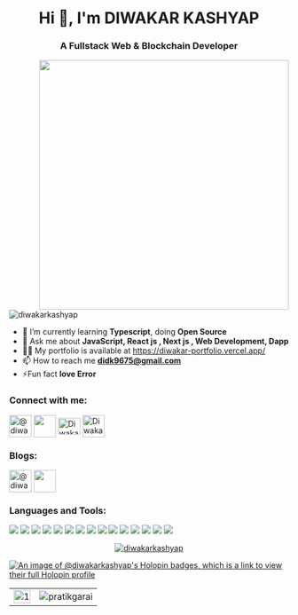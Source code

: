 

<h1 align="center">Hi 👋, I'm DIWAKAR KASHYAP</h1>
<h3 align="center" color=red>A Fullstack Web & Blockchain Developer </h3>


<img align="right" width=450 margin="10px" src ="https://blogger.googleusercontent.com/img/b/R29vZ2xl/AVvXsEjoLnF-XP3ukT4kJm-qI54u3RqORHi5XimQKLgfi1mZyRFWVxvA1edm0Vl1g0S-gXZEzQB1pVFYzgbEcIB15wt1YNTeu-bkITTs10IMf8tWPylY_rbBquGZev7TLBjxG6xYCzxOwVT5EvqNMe0oNCXQwIxDrwvPFnePLLsGk5rgLn3ctZVj13IiZpnJ/s1200/5927911.gif" />

<p align="left">
    <img src="https://komarev.com/ghpvc/?username=diwakarkashyap&label=Profile%20views&color=0e75b6&style=flat"
        alt="diwakarkashyap" />
</p>



- 🌱 I’m currently learning **Typescript**, doing **Open Source** 
- 💬 Ask me about **JavaScript, React js , Next js , Web Development, Dapp**
- 👨‍💻 My portfolio is available at https://diwakar-portfolio.vercel.app/
- 📫 How to reach me **didk9675@gmail.com** 
- ⚡Fun fact **love Error**

<h3 align="left">Connect with me:</h3>
<p align="left">
    <a href="https://twitter.com/@diwakar_766" target="blank"><img align="center"
            src="https://cdn-icons-png.flaticon.com/512/3256/3256013.png" alt="@diwakar_766" height="40"
            width="40" /></a>
    <a href="https://linkedin.com/in/diwakar-kashyap-317a5223b/" target="blank"><img align="center"
            src="https://cdn-icons-png.flaticon.com/512/174/174857.png" height="40" width="40" /></a>
    <a href="mailto:diwakarkashyapdev@gmail.com" target="blank"><img align="center"
            src="https://mailmeteor.com/logos/assets/PNG/Gmail_Logo_512px.png" alt="Diwakar#6919" height="30"
            width="40" /></a>
    <a href="https://t.me/didk9675" target="blank"><img align="center"
            src="https://cdn-icons-png.flaticon.com/128/3536/3536661.png" alt="Diwakar#6919" height="40"
            width="40" /></a>

</p>

<h3 align="left">Blogs:</h3>
<p align="left">
     <a href="https://dev.to/diwakarkashyap" target="blank"><img align="center"
            src="https://dev-to-uploads.s3.amazonaws.com/uploads/logos/resized_logo_UQww2soKuUsjaOGNB38o.png" alt="@diwakar_766" height="40"
            width="40" /></a>
    <a href="https://diwakarkashyap.hashnode.dev/" target="blank"><img align="center"
            src="https://cdn.hashnode.com/res/hashnode/image/upload/v1611902473383/CDyAuTy75.png?auto=compress" height="40" width="40" /></a>
</p>


<h3 align="left">Languages and Tools:</h3>
<p align="left">




<div>
    <img margin="20" src="https://img.shields.io/badge/HTML5-E34F26.svg?style=for-the-badge&logo=HTML5&logoColor=white"/>
    <img src="https://img.shields.io/badge/CSS3-1572B6.svg?style=for-the-badge&logo=CSS3&logoColor=white"/>
    <img src="https://img.shields.io/badge/Tailwind%20CSS-06B6D4.svg?style=for-the-badge&logo=Tailwind-CSS&logoColor=white"/>
    <img src="https://img.shields.io/badge/JavaScript-F7DF1E.svg?style=for-the-badge&logo=JavaScript&logoColor=black"/>
    <img src="https://img.shields.io/badge/React-61DAFB.svg?style=for-the-badge&logo=React&logoColor=black"/>
    <img src="https://img.shields.io/badge/Next.js-000000.svg?style=for-the-badge&logo=nextdotjs&logoColor=white"/>
    <img src="https://img.shields.io/badge/TypeScript-3178C6.svg?style=for-the-badge&logo=TypeScript&logoColor=white"/>
    <img src="https://img.shields.io/badge/Express-000000.svg?style=for-the-badge&logo=Express&logoColor=white"/>
    <img src="https://img.shields.io/badge/Node.js-339933.svg?style=for-the-badge&logo=nodedotjs&logoColor=white"/>
    <img src="https://img.shields.io/badge/MongoDB-47A248.svg?style=for-the-badge&logo=MongoDB&logoColor=white"/>
    <img src="https://img.shields.io/badge/Firebase-FFCA28.svg?style=for-the-badge&logo=Firebase&logoColor=black"/>
    <img src="https://img.shields.io/badge/Git-F05032.svg?style=for-the-badge&logo=Git&logoColor=white"/>
    <img src="https://img.shields.io/badge/GitHub-181717.svg?style=for-the-badge&logo=GitHub&logoColor=white"/>
    <img src="https://img.shields.io/badge/Solidity-363636.svg?style=for-the-badge&logo=Solidity&logoColor=white"/>
    <img src="https://img.shields.io/badge/Ethereum-3C3C3D.svg?style=for-the-badge&logo=Ethereum&logoColor=white"/>

</div>
    
</p>

<p align="center"  >
    <a href="https://github.com/ryo-ma/github-profile-trophy"><img
            src="https://github-profile-trophy.vercel.app/?username=diwakarkashyap&theme=matrix&margin-h=15&column=4&margin-w=10" alt="diwakarkashyap" /></a>
</p>

[![An image of @diwakarkashyap's Holopin badges, which is a link to view their full Holopin profile](https://holopin.me/diwakarkashyap)](https://holopin.io/@diwakarkashyap)

<table>
  <tr>
    <td><img src="https://github-readme-stats.vercel.app/api?username=diwakarkashyap&theme=blue-green&show_icons=true&include_all_commits=true&count_private=true"  display=block width=100% height=auto alt="1"></td>
    <td><img align="center" src="https://github-readme-streak-stats.herokuapp.com/?user=diwakarkashyap&theme=blue-green" alt="pratikgarai" /></td>
   </tr>
</table>


